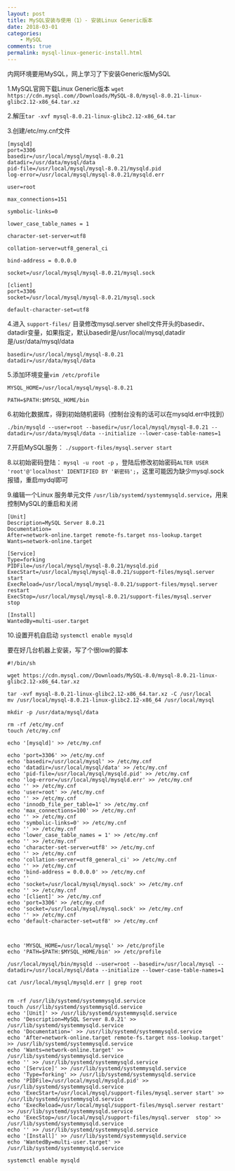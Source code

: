 ```yaml
---
layout: post
title: MySQL安装与使用（1）- 安装Linux Generic版本
date: 2018-03-01
categories:
    - MySQL
comments: true
permalink: mysql-linux-generic-install.html
---
```


内网环境要用MySQL，网上学习了下安装Generic版MySQL

1.MySQL官网下载Linux Generic版本 `wget https://cdn.mysql.com//Downloads/MySQL-8.0/mysql-8.0.21-linux-glibc2.12-x86_64.tar.xz`

2.解压`tar -xvf mysql-8.0.21-linux-glibc2.12-x86_64.tar`

3.创建/etc/my.cnf文件

```
[mysqld]
port=3306
basedir=/usr/local/mysql/mysql-8.0.21
datadir=/usr/data/mysql/data
pid-file=/usr/local/mysql/mysql-8.0.21/mysqld.pid
log-error=/usr/local/mysql/mysql-8.0.21/mysqld.err

user=root

max_connections=151

symbolic-links=0

lower_case_table_names = 1

character-set-server=utf8
 
collation-server=utf8_general_ci

bind-address = 0.0.0.0

socket=/usr/local/mysql/mysql-8.0.21/mysql.sock

[client]
port=3306
socket=/usr/local/mysql/mysql-8.0.21/mysql.sock

default-character-set=utf8
```

4.进入 `support-files/`  目录修改mysql.server  shell文件开头的basedir、datadir变量，如果指定，默认basedir是/usr/local/mysql,datadir是/usr/data/mysql/data

```
basedir=/usr/local/mysql/mysql-8.0.21
datadir=/usr/data/mysql/data
```

5.添加环境变量`vim /etc/profile`

```
MYSQL_HOME=/usr/local/mysql/mysql-8.0.21

PATH=$PATH:$MYSQL_HOME/bin
```

6.初始化数据库，得到初始随机密码（控制台没有的话可以在mysqld.err中找到）

```
./bin/mysqld --user=root --basedir=/usr/local/mysql/mysql-8.0.21 --datadir=/usr/data/mysql/data --initialize --lower-case-table-names=1
```

7.开启MySQL服务： `./support-files/mysql.server start`

8.以初始密码登陆： `mysql -u root -p` ，登陆后修改初始密码`ALTER USER 'root'@'localhost' IDENTIFIED BY '新密码';`，这里可能因为缺少mysql.sock报错，重启mydql即可

9.编辑一个Linux 服务单元文件 `/usr/lib/systemd/systemmysqld.service`，用来控制MySQL的重启和关闭

```
[Unit]
Description=MySQL Server 8.0.21
Documentation=
After=network-online.target remote-fs.target nss-lookup.target
Wants=network-online.target

[Service]
Type=forking
PIDFile=/usr/local/mysql/mysql-8.0.21/mysqld.pid
ExecStart=/usr/local/mysql/mysql-8.0.21/support-files/mysql.server start
ExecReload=/usr/local/mysql/mysql-8.0.21/support-files/mysql.server restart
ExecStop=/usr/local/mysql/mysql-8.0.21/support-files/mysql.server  stop

[Install]
WantedBy=multi-user.target
```

10.设置开机自启动 `systemctl enable mysqld`



要在好几台机器上安装，写了个很low的脚本

```
#!/bin/sh

wget https://cdn.mysql.com//Downloads/MySQL-8.0/mysql-8.0.21-linux-glibc2.12-x86_64.tar.xz

tar -xvf mysql-8.0.21-linux-glibc2.12-x86_64.tar.xz -C /usr/local
mv /usr/local/mysql-8.0.21-linux-glibc2.12-x86_64 /usr/local/mysql

mkdir -p /usr/data/mysql/data

rm -rf /etc/my.cnf
touch /etc/my.cnf

echo '[mysqld]' >> /etc/my.cnf

echo 'port=3306' >> /etc/my.cnf
echo 'basedir=/usr/local/mysql' >> /etc/my.cnf
echo 'datadir=/usr/local/mysql/data' >> /etc/my.cnf
echo 'pid-file=/usr/local/mysql/mysqld.pid' >> /etc/my.cnf
echo 'log-error=/usr/local/mysql/mysqld.err' >> /etc/my.cnf
echo '' >> /etc/my.cnf
echo 'user=root' >> /etc/my.cnf
echo '' >> /etc/my.cnf
echo 'innodb_file_per_table=1' >> /etc/my.cnf
echo 'max_connections=100' >> /etc/my.cnf
echo '' >> /etc/my.cnf
echo 'symbolic-links=0' >> /etc/my.cnf
echo '' >> /etc/my.cnf
echo 'lower_case_table_names = 1' >> /etc/my.cnf
echo '' >> /etc/my.cnf
echo 'character-set-server=utf8' >> /etc/my.cnf
echo '' >> /etc/my.cnf
echo 'collation-server=utf8_general_ci' >> /etc/my.cnf
echo '' >> /etc/my.cnf
echo 'bind-address = 0.0.0.0' >> /etc/my.cnf
echo ''
echo 'socket=/usr/local/mysql/mysql.sock' >> /etc/my.cnf
echo '' >> /etc/my.cnf
echo '[client]' >> /etc/my.cnf
echo 'port=3306' >> /etc/my.cnf
echo 'socket=/usr/local/mysql/mysql.sock' >> /etc/my.cnf
echo '' >> /etc/my.cnf
echo 'default-character-set=utf8' >> /etc/my.cnf



echo 'MYSQL_HOME=/usr/local/mysql' >> /etc/profile
echo 'PATH=$PATH:$MYSQL_HOME/bin' >> /etc/profile

/usr/local/mysql/bin/mysqld --user=root --basedir=/usr/local/mysql --datadir=/usr/local/mysql/data --initialize --lower-case-table-names=1

cat /usr/local/mysql/mysqld.err | grep root


rm -rf /usr/lib/systemd/systemmysqld.service
touch /usr/lib/systemd/systemmysqld.service
echo '[Unit]' >> /usr/lib/systemd/systemmysqld.service
echo 'Description=MySQL Server 8.0.21' >> /usr/lib/systemd/systemmysqld.service
echo 'Documentation=' >> /usr/lib/systemd/systemmysqld.service
echo 'After=network-online.target remote-fs.target nss-lookup.target' >> /usr/lib/systemd/systemmysqld.service
echo 'Wants=network-online.target' >> /usr/lib/systemd/systemmysqld.service
echo '' >> /usr/lib/systemd/systemmysqld.service
echo '[Service]' >> /usr/lib/systemd/systemmysqld.service
echo 'Type=forking' >> /usr/lib/systemd/systemmysqld.service
echo 'PIDFile=/usr/local/mysql/mysqld.pid' >> /usr/lib/systemd/systemmysqld.service
echo 'ExecStart=/usr/local/mysql/support-files/mysql.server start' >> /usr/lib/systemd/systemmysqld.service
echo 'ExecReload=/usr/local/mysql/support-files/mysql.server restart' >> /usr/lib/systemd/systemmysqld.service
echo 'ExecStop=/usr/local/mysql/support-files/mysql.server  stop' >> /usr/lib/systemd/systemmysqld.service
echo '' >> /usr/lib/systemd/systemmysqld.service
echo '[Install]' >> /usr/lib/systemd/systemmysqld.service
echo 'WantedBy=multi-user.target' >> /usr/lib/systemd/systemmysqld.service

systemctl enable mysqld
```

